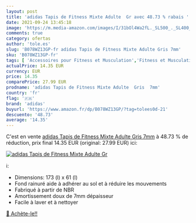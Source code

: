 ```yaml
---
layout: post
title: 'adidas Tapis de Fitness Mixte Adulte  Gr avec 48.73 % rabais '
date: 2021-09-24 13:45:18
image: 'https://m.media-amazon.com/images/I/31bOl4Wa2fL._SL500_._SL400_.jpg'
comments: true
category: ofertas
author: 'tole.es'
slug: 'B078WZ13GP-fr adidas Tapis de Fitness Mixte Adulte Gris 7mm'
sku: 'B078WZ13GP-fr'
tags: [ 'Accessoires pour Fitness et Musculation','Fitness et Musculation','Sports et Loisirs','Tapis','Tapis pour équipements de fitness','Yoga','adidas', ]
actualPrice: 14.35 EUR
currency: EUR
price: 14.35
comparePrice: 27.99 EUR
prodname: 'adidas Tapis de Fitness Mixte Adulte  Gris  7mm'
country: 'fr'
flag: '🇫🇷'
brand: 'adidas'
buyurl: 'https://www.amazon.fr/dp/B078WZ13GP/?tag=tolees0d-21'
descuento: '48.73'
average: '14.35'
---
```


C'est en vente [adidas Tapis de Fitness Mixte Adulte  Gris  7mm](https://www.amazon.fr/dp/B078WZ13GP/?tag=tolees0d-21)  à  48.73 % de réduction, prix final  14.35 EUR (original: 27.99 EUR) ici:

[![adidas Tapis de Fitness Mixte Adulte  Gr](https://m.media-amazon.com/images/I/31bOl4Wa2fL._SL500_._SL400_.jpg)](https://www.amazon.fr/dp/B078WZ13GP/?tag=tolees0d-21)

ℹ️:

- Dimensions: 173 (l) x 61 (l)
- Fond rainuré aide à adhérer au sol et à réduire les mouvements
- Fabriqué à partir de NBR
- Amortissement doux de 7mm dépaisseur
- Facile à laver et à nettoyer

[🛒 Achète-le!!](https://www.amazon.fr/dp/B078WZ13GP/?tag=tolees0d-21)
